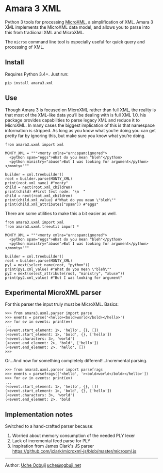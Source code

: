 # Amara 3 XML

Python 3 tools for processing [MicroXML](http://www.w3.org/community/microxml/), a simplification of XML. Amara 3 XML implements the MicroXML data model, and allows you to parse into this from tradiional XML and MicroXML.

The `microx` command line tool is especially useful for quick query and processing of XML.

## Install

Requires Python 3.4+. Just run:

```
pip install amara3.xml
```

## Use

Though Amara 3 is focused on MicroXML rather than full XML, the reality is that
most of the XML-like data you’ll be dealing with is full XML
1.0. his package provides capabilities to parse legacy XML and reduce it to
MicroXML. In many cases the biggest implication of this is that
namespace information is stripped. As long as you know what you’re doing
you can get pretty far by ignoring this, but make sure you know what
you’re doing.

    from amara3.uxml import xml

    MONTY_XML = """<monty xmlns="urn:spam:ignored">
      <python spam="eggs">What do you mean "bleh"</python>
      <python ministry="abuse">But I was looking for argument</python>
    </monty>"""

    builder = xml.treebuilder()
    root = builder.parse(MONTY_XML)
    print(root.xml_name) #"monty"
    child = next(root.xml_children)
    print(child) #First text node: "\n  "
    child = next(root.xml_children)
    print(child.xml_value) #"What do you mean \"bleh\""
    print(child.xml_attributes["spam"]) #"eggs"

There are some utilities to make this a bit easier as well.

    from amara3.uxml import xml
    from amara3.uxml.treeutil import *

    MONTY_XML = """<monty xmlns="urn:spam:ignored">
      <python spam="eggs">What do you mean "bleh"</python>
      <python ministry="abuse">But I was looking for argument</python>
    </monty>"""

    builder = xml.treebuilder()
    root = builder.parse(MONTY_XML)
    py1 = next(select_name(root, "python"))
    print(py1.xml_value) #"What do you mean \"bleh\""
    py2 = next(select_attribute(root, "ministry", "abuse"))
    print(py2.xml_value) #"But I was looking for argument"

## Experimental MicroXML parser

For this parser the input truly must be MicroXML. Basics:

    >>> from amara3.uxml.parser import parse
    >>> events = parse('<hello><bold>world</bold></hello>')
    >>> for ev in events: print(ev)
    ...
    (<event.start_element: 1>, 'hello', {}, [])
    (<event.start_element: 1>, 'bold', {}, ['hello'])
    (<event.characters: 3>, 'world')
    (<event.end_element: 2>, 'bold', ['hello'])
    (<event.end_element: 2>, 'hello', [])
    >>>

Or…And now for something completely different!…Incremental parsing.

    >>> from amara3.uxml.parser import parsefrags
    >>> events = parsefrags(['<hello', '><bold>world</bold></hello>'])
    >>> for ev in events: print(ev)
    ...
    (<event.start_element: 1>, 'hello', {}, [])
    (<event.start_element: 1>, 'bold', {}, ['hello'])
    (<event.characters: 3>, 'world')
    (<event.end_element: 2>, 'bold

## Implementation notes

Switched to a hand-crafted parser because:

1) Worried about memory consumption of the needed PLY lexer
2) Lack of incremental feed parse for PLY
3) Inspiration from James Clark's JS parser https://github.com/jclark/microxml-js/blob/master/microxml.js

----

Author: [Uche Ogbuji](http://uche.ogbuji.net) <uche@ogbuji.net>

